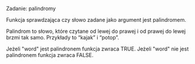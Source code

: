 Zadanie: palindromy

Funkcja sprawdzająca czy słowo zadane jako argument jest palindromem. 

Palindrom to słowo, które czytane od lewej do prawej i od prawej 
do lewej brzmi tak samo. Przykłady to “kajak” i “potop”.

Jeżeli "word" jest palindronem funkcja zwraca TRUE.
Jeżeli "word" nie jest palindronem funkcja zwraca FALSE.
